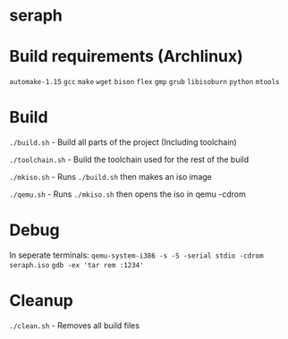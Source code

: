 # seraph

# Build requirements (Archlinux)
`automake-1.15`
`gcc`
`make`
`wget`
`bison`
`flex`
`gmp`
`grub`
`libisoburn`
`python`
`mtools`

# Build
`./build.sh` - Build all parts of the project (Including toolchain)

`./toolchain.sh` - Build the toolchain used for the rest of the build

`./mkiso.sh` - Runs `./build.sh` then makes an iso image

`./qemu.sh` - Runs `./mkiso.sh` then opens the iso in qemu -cdrom

# Debug
In seperate terminals:
`qemu-system-i386 -s -S -serial stdio -cdrom seraph.iso`
`gdb -ex 'tar rem :1234'` 

# Cleanup
`./clean.sh` - Removes all build files

